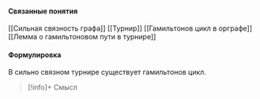 #### Связанные понятия
[[Сильная связность графа]]
[[Турнир]]
[[Гамильтонов цикл в орграфе]]
[[Лемма о гамильтоновом пути в турнире]]
#### Формулировка
В сильно связном турнире существует гамильтонов цикл.

>[!info]+ Смысл






